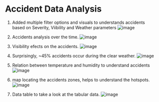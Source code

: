 # Accident Data Analysis 

1. Added multiple filter options and visuals to understands accidents based on Severity, Viibility and Weather parameters
![image](https://github.com/user-attachments/assets/104db474-17d5-4168-a7e1-3715e920f474)

2. Accidents analysis over the time.
![image](https://github.com/user-attachments/assets/c05386a8-e7ef-426d-822e-439e340dd574)

3. Visibility efects on the accidents.
![image](https://github.com/user-attachments/assets/3669d93a-eb59-4634-8c08-e5ffcc7480c1)

4. Surprisingly, ~45% accidents occur during the clear weather.
![image](https://github.com/user-attachments/assets/bca78343-4a22-460d-8d84-d1a02b746fa2)

5. Relation between temperature and humidity to understand accidents
![image](https://github.com/user-attachments/assets/f6ee8d36-8083-4ae9-b30f-d8b84d3876f4)

6. map locating the accidents zones, helps to understand the hotspots.
![image](https://github.com/user-attachments/assets/ef10a1b0-183b-442f-9541-3574adb388bb)

7. Data table to take a look at the tabular data.
![image](https://github.com/user-attachments/assets/7012c147-e071-4ec1-9c4c-abe9bb5e4fae)


